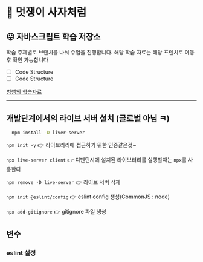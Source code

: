 # 🦁 멋쟁이 사자처럼

## 😛 자바스크립트 학습 저장소

학습 주제별로 브랜치를 나눠 수업을 진행합니다. 해당 학습 자료는 해당 프렌치로 이동 후 확인 가능합니다

- [ ] Code Structure
- [ ] Code Structure

[범쌤의 학습자료](https://www.notion.so/UI-7ec855795bfd4ef1a8a8f17a7c46f8d8)

---

## 개발단계에서의 라이브 서버 설치 (글로벌 아님 ㅋ)

```bash
  npm install -D liver-server
```

`npm init -y` 👉 라이브러리에 접근하기 위한 인증같은것~

`npx live-server client` 👉 디펜던시에 설치된 라이브러리를 실행할때는 `npx`를 사용한다

`npm remove -D live-server` 👉 라이브 서버 삭제

`npm init @eslint/config` 👉 eslint config 생성(CommonJS : node)

`npx add-gitignore` 👉 gitignore 파일 생성

## 변수

### eslint 설정

